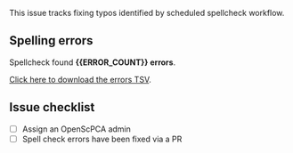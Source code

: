 This issue tracks fixing typos identified by scheduled spellcheck workflow.

## Spelling errors

Spellcheck found **{{ERROR_COUNT}} errors**.

[Click here to download the errors TSV]({{ARTIFACT_URL}}).

## Issue checklist

- [ ] Assign an OpenScPCA admin
- [ ] Spell check errors have been fixed via a PR
